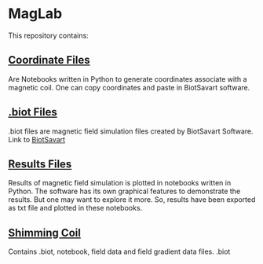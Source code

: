 # MagLab
This repository contains:
## [Coordinate Files]()
Are Notebooks written in Python to generate coordinates associate with a magnetic coil. One can copy coordinates and paste in BiotSavart software.
## [.biot Files]()
.biot files are magnetic field simulation files created by BiotSavart Software. Link to [BiotSavart](http://www.ripplon.com/BiotSavart/)
## [Results Files]()
Results of magnetic field simulation is plotted in notebooks written in Python. The software has its own graphical features to demonstrate the results. But one may want to explore it more. So, results have been exported as txt file and plotted in these notebooks.
## [Shimming Coil](https://github.com/Rtavakol/MagLab/tree/main/Shimming%20Coil)
Contains .biot, notebook, field data and field gradient data files. 
.biot

